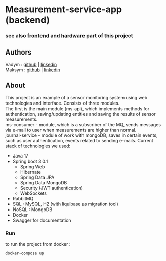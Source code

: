# Measurement-service-app (backend)
### see also [frontend](https://github.com/guessiwillbefine/measurement-service-frontend) and [hardware](https://github.com/DeepPurpleTest/measurement-service-esp) part of this project
## Authors
Vadym : [github](https://github.com/guessiwillbefine) | [linkedin](https://www.linkedin.com/in/vadym-storozhuk-407492248/) <br/>
Maksym : [github](https://github.com/DeepPurpleTest) | [linkedin](https://www.linkedin.com/in/maksim-viskovatov-93636b254/)

## About
This project is an example of a sensor monitoring system using web technologies and interface. 
Сonsists of three modules. 
<br>The first is the main module (ms-api), which implements methods for authentication, saving/updating entities and saving the results of sensor measurements. 
<br>ms-consumer - module, which is a subscriber of the MQ, sends messages via e-mail to user when measurements are higher than normal.
<br>journal-service - module of work with mongoDB, saves in certain events, such as user authentication, events related to sending e-mails.
Current stack of technologies we used:
- Java 17
- Spring boot 3.0.1
  - Spring Web
  - Hibernate
  - Spring Data JPA
  - Spring Data MongoDB
  - Security (JWT authentication)
  - WebSockets
- RabbitMQ
- SQL : MySQL, H2 (with liquibase as migration tool)
- NoSQL : MongoDB
- Docker
- Swagger for documentation

### Run
to run the project from docker :
```cmd
docker-compose up
```
